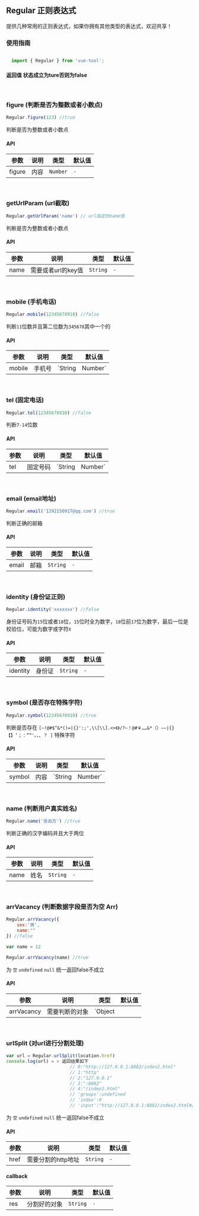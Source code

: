 ## Regular 正则表达式

提供几种常用的正则表达式，如果你拥有其他类型的表达式，欢迎共享！

### 使用指南

```javascript

  import { Regular } from 'vue-tool';

```

#### 返回值 状态成立为ture否则为false

<br/>

### figure (判断是否为整数或者小数点)

```javascript
Regular.figure(123) //true
```

判断是否为整数或者小数点

#### API

| 参数 | 说明 | 类型 | 默认值 |
|------|------|------|------|
| figure | 内容 | `Number` | `-` |

<br/>

### getUrlParam (url截取)

```javascript
Regular.getUrlParam('name') // url指定的name值
```

判断是否为整数或者小数点

#### API

| 参数 | 说明 | 类型 | 默认值 |
|------|------|------|------|
| name | 需要或者url的key值 | `String` | `-` |

<br/>

### mobile (手机电话)

```javascript
Regular.mobile(12345678910) //false
```

判断`11`位数并且第二位数为`345678`其中一个的

#### API

| 参数 | 说明 | 类型 | 默认值 |
|------|------|------|------|
| mobile | 手机号 | `String | Number` | `-` |

<br/>

### tel (固定电话)

```javascript
Regular.tel(12345678910) //false
```

判断`7-14`位数

#### API

| 参数 | 说明 | 类型 | 默认值 |
|------|------|------|------|
| tel | 固定号码 | `String | Number` | `-` |

<br/>

### email (email地址)

```javascript
Regular.email('1292150917@qq.com') //true
```

判断正确的邮箱

#### API

| 参数 | 说明 | 类型 | 默认值 |
|------|------|------|------|
| email | 邮箱 | `String` | `-` |

<br/>

### identity (身份证正则)

```javascript
Regular.identity('xxxxxxx') //false
```

身份证号码为`15`位或者`18`位，`15`位时全为数字，`18`位前`17`位为数字，最后一位是校验位，可能为数字或字符`X` 

#### API

| 参数 | 说明 | 类型 | 默认值 |
|------|------|------|------|
| identity | 身份证 | `String` | `-` |

<br/>

### symbol (是否存在特殊字符)

```javascript
Regular.symbol(12345678910) //true 
```

判断是否存在 `[~!@#$^&*()=|{}':;',\\[\\].<>《》/?~！@#￥……&*（）——|{}【】‘；：”“'。，、？ ]` 特殊字符

#### API

| 参数 | 说明 | 类型 | 默认值 |
|------|------|------|------|
| symbol | 内容 | `String | Number` | `-` |

<br/>

### name (判断用户真实姓名)

```javascript
Regular.name('张自方') //true
```

判断正确的汉字编码并且大于两位

#### API

| 参数 | 说明 | 类型 | 默认值 |
|------|------|------|------|
| name | 姓名 | `String` | `-` |

<br/>

### arrVacancy (判断数据字段是否为空 Arr)

```javascript
Regular.arrVacancy({
    sex:'男',
    name:""
}) //false

var name = 12

Regular.arrVacancy(name) //true

```

为 `空` `undefined` `null` 统一返回false不成立

#### API

| 参数 | 说明 | 类型 | 默认值 |
|------|------|------|------|
| arrVacancy | 需要判断的对象 | `Object || String` | `-` |

<br/>

### urlSplit (对url进行分割处理)

```javascript
var url = Regular.urlSplit(location.href) 
console.log(url) = > 返回结果如下
                        // 0:"http://127.0.0.1:8082/index2.html"
                        // 1:"http"
                        // 2:"127.0.0.1"
                        // 3:":8082"
                        // 4:"/index2.html"
                        // 'groups':undefined
                        // 'index':0
                        // 'input':"http://127.0.0.1:8082/index2.html#/Regular"
```

为 `空` `undefined` `null` 统一返回false不成立

#### API

| 参数 | 说明 | 类型 | 默认值 |
|------|------|------|------|
| href | 需要分割的http地址 | `String` | `-` |

#### callback

| 参数 | 说明 | 类型 | 默认值 |
|------|------|------|------|
| res | 分割好的对象 | `String` | `-` |
